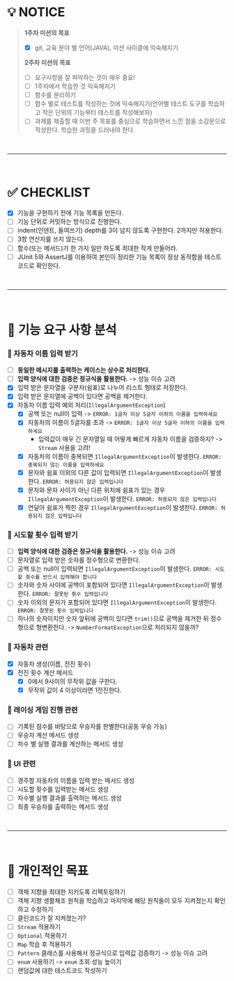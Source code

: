 # 💡 NOTICE

> **1주차 미션의 목표**
> - [x] git, 교육 분야 별 언어(JAVA), 미션 사이클에 익숙해지기
>
> **2주차 미션의 목표**
> - [ ] 요구사항을 잘 파악하는 것이 매우 중요!
> - [ ] 1주차에서 학습한 것 익숙해지기
> - [ ] 함수를 분리하기
> - [ ] 함수 별로 테스트를 작성하는 것에 익숙해지기(언어별 테스트 도구를 학습하고 작은 단위의 기능부터 테스트를 작성해보자)
> - [ ] 과제를 제출할 때 이번 주 목표를 중심으로 학습하면서 느낀 점을 소감문으로 작성한다. 학습한 과정을 드러내야 한다.

<br/>

---

<br/>

# ✅ CHECKLIST

- [x] 기능을 구현하기 전에 기능 목록을 만든다.
- [ ] 기능 단위로 커밋하는 방식으로 진행한다.
- [ ] indent(인덴트, 들여쓰기) depth를 3이 넘지 않도록 구현한다. 2까지만 허용한다.
- [ ] 3항 연산자를 쓰지 않는다.
- [ ] 함수(또는 메서드)가 한 가지 일만 하도록 최대한 작게 만들어라.
- [ ] JUnit 5와 AssertJ를 이용하여 본인이 정리한 기능 목록이 정상 동작함을 테스트 코드로 확인한다.

<br/>

---

<br/>

# 💭 기능 요구 사항 분석

### 📌 자동차 이름 입력 받기

- [ ] **동일한 메시지를 출력하는 케이스는 상수로 처리한다.**
- [ ] **입력 양식에 대한 검증은 정규식을 활용한다.** -> 성능 이슈 고려
- [x] 입력 받은 문자열을 구분자(쉼표)로 나누어 리스트 형태로 저장한다.
- [x] 입력 받은 문자열에 공백이 있다면 공백을 제거한다. 
- [x] 자동차 이름 입력 예외 처리(`IllegalArgumentException`)
  - [x] 공백 또는 null이 입력 -> `ERROR: 1글자 이상 5글자 이하의 이름을 입력하세요`
  - [x] 자동차의 이름이 5글자를 초과 -> `ERROR: 1글자 이상 5글자 이하의 이름을 입력하세요`
    - 입력값이 매우 긴 문자열일 때 어떻게 빠르게 자동차 이름을 검증하지? -> `Stream` 사용을 고려!
  - [x] 자동차의 이름이 중복되면 `IllegalArgumentException`이 발생한다. `ERROR: 중복되지 않는 이름을 입력하세요`
  - [x] 문자와 쉼표 이외의 다른 값이 입력되면 `IllegalArgumentException`이 발생한다. `ERROR: 허용되지 않은 입력입니다`
  - [x] 문자와 문자 사이가 아닌 다른 위치에 쉼표가 있는 경우 `IllegalArgumentException`이 발생한다. `ERROR: 허용되지 않은 입력입니다`
  - [x] 연달아 쉼표가 찍힌 경우 `IllegalArgumentException`이 발생한다. `ERROR: 허용되지 않은 입력입니다`

### 📌 시도할 횟수 입력 받기

- [ ] **입력 양식에 대한 검증은 정규식을 활용한다.** -> 성능 이슈 고려
- [ ] 문자열로 입력 받은 숫자를 정수형으로 변환한다.
- [ ] 공백 또는 null이 입력되면 `IllegalArgumentException`이 발생한다. `ERROR: 시도할 횟수를 반드시 입력해야 합니다`
- [ ] 숫자와 숫자 사이에 공백이 포함되어 있다면 `IllegalArgumentException`이 발생한다. `ERROR: 잘못된 횟수 입력입니다`
- [ ] 숫자 이외의 문자가 포함되어 있다면 `IllegalArgumentException`이 발생한다. `ERROR: 잘못된 횟수 입력입니다`
- [ ] 하나의 숫자이지만 숫자 앞뒤에 공백이 있다면 `trim()`으로 공백을 제거한 뒤 정수형으로 형변환한다. -> `NumberFormatException`으로 처리되지 않을까?

### 📌 자동차 관련

- [x] 자동차 생성(이름, 전진 횟수)
- [x] 전진 횟수 계산 메서드
  - [x] 0에서 9사이의 무작위 값을 구한다.
  - [x] 무작위 값이 4 이상이라면 1전진한다.

### 📌 레이싱 게임 진행 관련

- [ ] 기록된 점수를 바탕으로 우승자를 판별한다(공동 우승 가능)
- [ ] 우승자 계산 메서드 생성
- [ ] 차수 별 실행 결과를 계산하는 메서드 생성

### 📌 UI 관련

- [ ] 경주할 자동차의 이름을 입력 받는 메서드 생성
- [ ] 시도할 횟수를 입력받는 메서드 생성
- [ ] 차수별 실행 결과를 출력하는 메서드 생성
- [ ] 최종 우승자를 출력하는 메서드 생성

<br/>

---

<br/>

# 🚀 개인적인 목표

- [ ] 객체 지향을 최대한 지키도록 리팩토링하기
- [ ] 객체 지향 생활체조 원칙을 학습하고 마지막에 해당 원칙들이 모두 지켜졌는지 확인하고 수정하기
- [ ] 클린코드가 잘 지켜졌는가?
- [ ] `Stream` 적용하기
- [ ] `Optional` 적용하기
- [ ] `Map` 학습 후 적용하기
- [ ] `Pattern` 클래스를 사용해서 정규식으로 입력값 검증하기 -> 성능 이슈 고려
- [ ] `enum` 사용하기 -> `enum` 조회 성능 높이기
- [ ] 랜덤값에 대한 테스트코드 작성하기